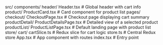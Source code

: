 src/
  components/
    header/
      Header.tsx            # Global header with cart info
    product/
      ProductCard.tsx       # Card component for product list
  pages/
    checkout/
      CheckoutPage.tsx      # Checkout page displaying cart summary
    productDetail/
      ProductDetailsPage.tsx  # Detailed view of a selected product
    productList/
      ProductListPage.tsx   # Default landing page with product list
  store/
    cart/
      cartSlice.ts          # Redux slice for cart logic
    store.ts                # Central Redux store
  App.tsx                   # App component with routes
  index.tsx                 # Entry point
